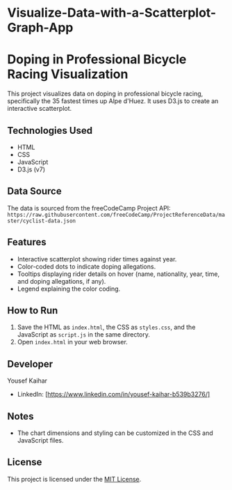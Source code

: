 # Visualize-Data-with-a-Scatterplot-Graph-App

# Doping in Professional Bicycle Racing Visualization

This project visualizes data on doping in professional bicycle racing, specifically the 35 fastest times up Alpe d'Huez.  It uses D3.js to create an interactive scatterplot.

## Technologies Used

*   HTML
*   CSS
*   JavaScript
*   D3.js (v7)

## Data Source

The data is sourced from the freeCodeCamp Project API: `https://raw.githubusercontent.com/freeCodeCamp/ProjectReferenceData/master/cyclist-data.json`

## Features

*   Interactive scatterplot showing rider times against year.
*   Color-coded dots to indicate doping allegations.
*   Tooltips displaying rider details on hover (name, nationality, year, time, and doping allegations, if any).
*   Legend explaining the color coding.

## How to Run

1.  Save the HTML as `index.html`, the CSS as `styles.css`, and the JavaScript as `script.js` in the same directory.
2.  Open `index.html` in your web browser.

## Developer

Yousef Kaihar

*   LinkedIn: [https://www.linkedin.com/in/yousef-kaihar-b539b3276/]

## Notes

*   The chart dimensions and styling can be customized in the CSS and JavaScript files.

## License

This project is licensed under the [MIT License](https://opensource.org/licenses/MIT).
